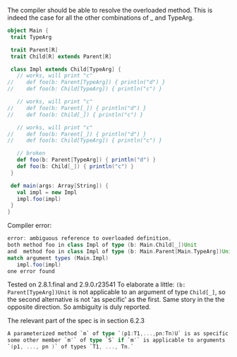 The compiler should be able to resolve the overloaded method. This is indeed the case for all the other combinations of _ and TypeArg.

```scala
object Main {
 trait TypeArg

 trait Parent[R]
 trait Child[R] extends Parent[R]

 class Impl extends Child[TypeArg] {
   // works, will print "c"
//    def foo(b: Parent[TypeArg]) { println("d") }
//    def foo(b: Child[TypeArg]) { println("c") }

   // works, will print "c"
//    def foo(b: Parent[_]) { println("d") }
//    def foo(b: Child[_]) { println("c") }

   // works, will print "c"
//    def foo(b: Parent[_]) { println("d") }
//    def foo(b: Child[TypeArg]) { println("c") }

   // broken
   def foo(b: Parent[TypeArg]) { println("d") }
   def foo(b: Child[_]) { println("c") }
 }

 def main(args: Array[String]) {
   val impl = new Impl
   impl.foo(impl)
 }
}
```

Compiler error:
```scala
error: ambiguous reference to overloaded definition,
both method foo in class Impl of type (b: Main.Child[_])Unit
and  method foo in class Impl of type (b: Main.Parent[Main.TypeArg])Unit
match argument types (Main.Impl)
   impl.foo(impl)
one error found
```

Tested on 2.8.1.final and 2.9.0.r23541
To elaborate a little: `(b: Parent[TypeArg])Unit` is not applicable to an argument of type `Child[_]`, so the second alternative is not 'as specific' as the first. Same story in the the opposite direction. So ambiguity is duly reported.

The relevant part of the spec is in section 6.2.3
```scala
A parameterized method `m` of type `(p1:T1,...,pn:Tn)U` is as specific as 
some other member `m′` of type `S` if `m′` is applicable to arguments 
`(p1, ..., pn )` of types `T1, ..., Tn.`
```
